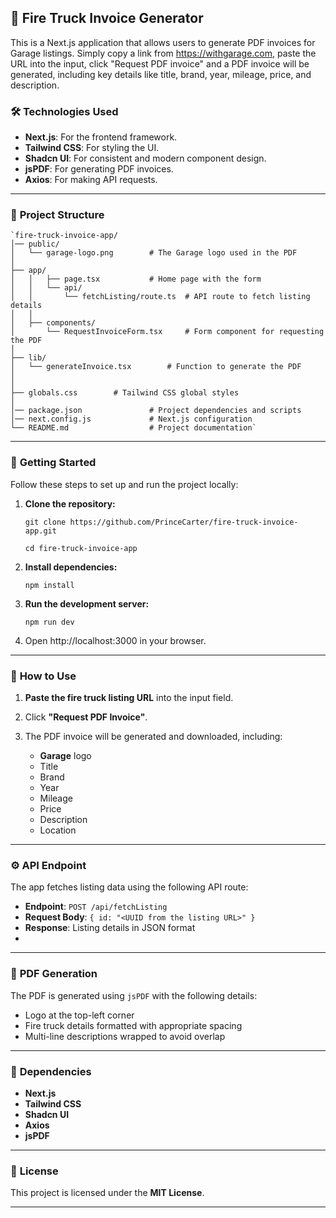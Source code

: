 
## 🚒 Fire Truck Invoice Generator

This is a Next.js application that allows users to generate PDF invoices for Garage listings. Simply copy a link from https://withgarage.com, paste the URL into the input, click "Request PDF invoice" and a PDF invoice will be generated, including key details like title, brand, year, mileage, price, and description.

### 🛠️ **Technologies Used**

-   **Next.js**: For the frontend framework.
-   **Tailwind CSS**: For styling the UI.
-   **Shadcn UI**: For consistent and modern component design.
-   **jsPDF**: For generating PDF invoices.
-   **Axios**: For making API requests.

----------

### 📂 **Project Structure**

    `fire-truck-invoice-app/
    │── public/
    │   └── garage-logo.png        # The Garage logo used in the PDF
    │
    ├── app/
    │   │   ├── page.tsx           # Home page with the form
    │   │   └── api/
    │   │       └── fetchListing/route.ts  # API route to fetch listing details
    │   │
    │   ├── components/
    │       └── RequestInvoiceForm.tsx     # Form component for requesting the PDF
    │   
    ├── lib/
    │   └── generateInvoice.tsx        # Function to generate the PDF
    │   
    │   
    ├── globals.css        # Tailwind CSS global styles
    │
    │── package.json               # Project dependencies and scripts
    │── next.config.js             # Next.js configuration
    └── README.md                  # Project documentation` 

----------

### 🚀 **Getting Started**

Follow these steps to set up and run the project locally:

1.  **Clone the repository:**
    
    `git clone https://github.com/PrinceCarter/fire-truck-invoice-app.git`
    
    `cd fire-truck-invoice-app`
    
3.  **Install dependencies:**
        
    `npm install` 
    
4.  **Run the development server:**
    
    `npm run dev` 
    
5.  Open http://localhost:3000 in your browser.
    

----------

### 📝 **How to Use**

1.  **Paste the fire truck listing URL** into the input field.
    
2.  Click **"Request PDF Invoice"**.
    
3.  The PDF invoice will be generated and downloaded, including:

     -   **Garage** logo
    -   Title
    -   Brand
    -   Year
    -   Mileage
    -   Price
    -   Description
    -   Location
   
----------

### ⚙️ **API Endpoint**

The app fetches listing data using the following API route:

-   **Endpoint**: `POST /api/fetchListing`
-   **Request Body**: `{ id: "<UUID from the listing URL>" }`
-   **Response**: Listing details in JSON format
- 
----------

### 📄 **PDF Generation**

The PDF is generated using `jsPDF` with the following details:

-   Logo at the top-left corner
-   Fire truck details formatted with appropriate spacing
-   Multi-line descriptions wrapped to avoid overlap

----------

### 🧰 **Dependencies**

-   **Next.js**
-   **Tailwind CSS**
-   **Shadcn UI**
-   **Axios**
-   **jsPDF**
----------

### 📜 **License**

This project is licensed under the **MIT License**.

----------
